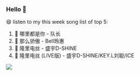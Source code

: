 

### Hello 👋

😄 listen to my this week song list of top 5:

1. 🎵 哪里都是你 - 队长
2. 🎵 那么骄傲 - Bell玲惠
3. 🎵 隆里电丝 - 盛宇D-SHINE
4. 🎵 隆里电丝 (LIVE版) - 盛宇D-SHINE/KEY.L刘聪/ICE

<img align="left"  src="https://github-readme-stats.vercel.app/api?username=370966584&show_icons=true&theme=radical" />